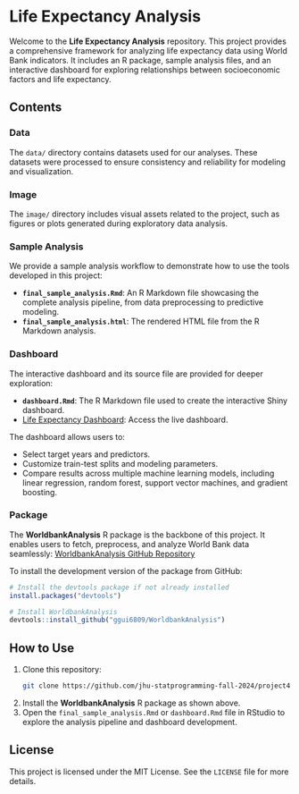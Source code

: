 # Life Expectancy Analysis

Welcome to the **Life Expectancy Analysis** repository. This project provides a comprehensive framework for analyzing life expectancy data using World Bank indicators. It includes an R package, sample analysis files, and an interactive dashboard for exploring relationships between socioeconomic factors and life expectancy.

## Contents

### Data
The `data/` directory contains datasets used for our analyses. These datasets were processed to ensure consistency and reliability for modeling and visualization.

### Image
The `image/` directory includes visual assets related to the project, such as figures or plots generated during exploratory data analysis.

### Sample Analysis
We provide a sample analysis workflow to demonstrate how to use the tools developed in this project:
- **`final_sample_analysis.Rmd`**: An R Markdown file showcasing the complete analysis pipeline, from data preprocessing to predictive modeling.
- **`final_sample_analysis.html`**: The rendered HTML file from the R Markdown analysis.

### Dashboard
The interactive dashboard and its source file are provided for deeper exploration:
- **`dashboard.Rmd`**: The R Markdown file used to create the interactive Shiny dashboard.
- [Life Expectancy Dashboard](https://ihpte0-wenqing-zhang.shinyapps.io/proj4/): Access the live dashboard.

The dashboard allows users to:
- Select target years and predictors.
- Customize train-test splits and modeling parameters.
- Compare results across multiple machine learning models, including linear regression, random forest, support vector machines, and gradient boosting.

### Package
The **WorldbankAnalysis** R package is the backbone of this project. It enables users to fetch, preprocess, and analyze World Bank data seamlessly:
[WorldbankAnalysis GitHub Repository](https://github.com/ggui6809/WorldbankAnalysis)

To install the development version of the package from GitHub:

```r
# Install the devtools package if not already installed
install.packages("devtools")

# Install WorldbankAnalysis
devtools::install_github("ggui6809/WorldbankAnalysis")
```

## How to Use
1. Clone this repository:
   ```bash
   git clone https://github.com/jhu-statprogramming-fall-2024/project4-error-404-team-not-found.git
   ```
2. Install the **WorldbankAnalysis** R package as shown above.
3. Open the `final_sample_analysis.Rmd` or `dashboard.Rmd` file in RStudio to explore the analysis pipeline and dashboard development.

## License
This project is licensed under the MIT License. See the `LICENSE` file for more details.
